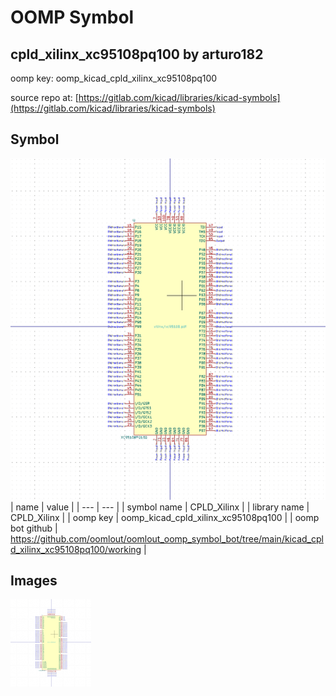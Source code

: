# OOMP Symbol  
## cpld_xilinx_xc95108pq100  by arturo182  
  
oomp key: oomp_kicad_cpld_xilinx_xc95108pq100  
  
source repo at: [https://gitlab.com/kicad/libraries/kicad-symbols](https://gitlab.com/kicad/libraries/kicad-symbols)  
## Symbol  
  
[![working.png](working_600.png)](working.png)  
| name | value | 
| --- | --- | 
| symbol name | CPLD_Xilinx | 
| library name | CPLD_Xilinx | 
| oomp key | oomp_kicad_cpld_xilinx_xc95108pq100 | 
| oomp bot github | https://github.com/oomlout/oomlout_oomp_symbol_bot/tree/main/kicad_cpld_xilinx_xc95108pq100/working | 
## Images  
  
[![working.png](working_140.png)](working.png)  
